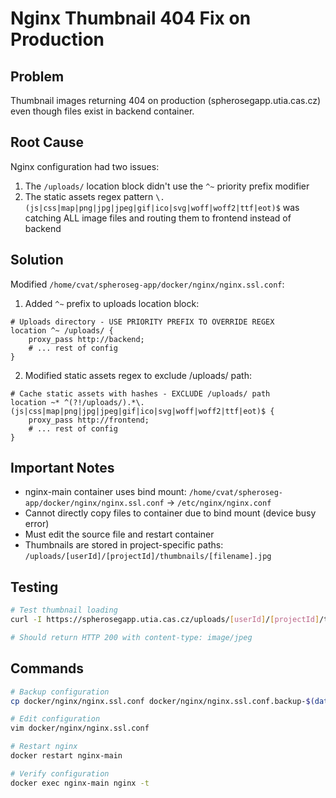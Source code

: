 # Nginx Thumbnail 404 Fix on Production

## Problem

Thumbnail images returning 404 on production (spherosegapp.utia.cas.cz) even though files exist in backend container.

## Root Cause

Nginx configuration had two issues:

1. The `/uploads/` location block didn't use the `^~` priority prefix modifier
2. The static assets regex pattern `\.(js|css|map|png|jpg|jpeg|gif|ico|svg|woff|woff2|ttf|eot)$` was catching ALL image files and routing them to frontend instead of backend

## Solution

Modified `/home/cvat/spheroseg-app/docker/nginx/nginx.ssl.conf`:

1. Added `^~` prefix to uploads location block:

```nginx
# Uploads directory - USE PRIORITY PREFIX TO OVERRIDE REGEX
location ^~ /uploads/ {
    proxy_pass http://backend;
    # ... rest of config
}
```

2. Modified static assets regex to exclude /uploads/ path:

```nginx
# Cache static assets with hashes - EXCLUDE /uploads/ path
location ~* ^(?!/uploads/).*\.(js|css|map|png|jpg|jpeg|gif|ico|svg|woff|woff2|ttf|eot)$ {
    proxy_pass http://frontend;
    # ... rest of config
}
```

## Important Notes

- nginx-main container uses bind mount: `/home/cvat/spheroseg-app/docker/nginx/nginx.ssl.conf` → `/etc/nginx/nginx.conf`
- Cannot directly copy files to container due to bind mount (device busy error)
- Must edit the source file and restart container
- Thumbnails are stored in project-specific paths: `/uploads/[userId]/[projectId]/thumbnails/[filename].jpg`

## Testing

```bash
# Test thumbnail loading
curl -I https://spherosegapp.utia.cas.cz/uploads/[userId]/[projectId]/thumbnails/[filename].jpg

# Should return HTTP 200 with content-type: image/jpeg
```

## Commands

```bash
# Backup configuration
cp docker/nginx/nginx.ssl.conf docker/nginx/nginx.ssl.conf.backup-$(date +%Y%m%d-%H%M%S)

# Edit configuration
vim docker/nginx/nginx.ssl.conf

# Restart nginx
docker restart nginx-main

# Verify configuration
docker exec nginx-main nginx -t
```
